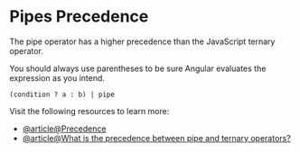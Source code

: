 # Pipes Precedence

The pipe operator has a higher precedence than the JavaScript ternary operator.

You should always use parentheses to be sure Angular evaluates the expression as you intend.

```
(condition ? a : b) | pipe
```

Visit the following resources to learn more:

- [@article@Precedence](https://angular.dev/guide/pipes/precedence)
- [@article@What is the precedence between pipe and ternary operators?](https://iq.js.org/questions/angular/what-is-the-precedence-between-pipe-and-ternary-operators)
